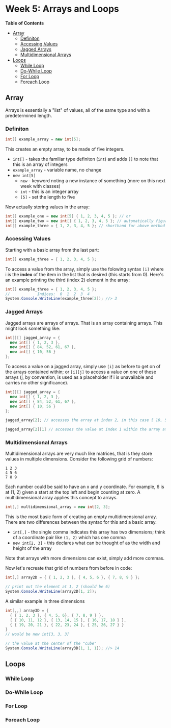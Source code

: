 # Week 5: Arrays and Loops <!-- omit in toc -->

**Table of Contents**
- [Array](#array)
  - [Definiton](#definiton)
  - [Accessing Values](#accessing-values)
  - [Jagged Arrays](#jagged-arrays)
  - [Multidimensional Arrays](#multidimensional-arrays)
- [Loops](#loops)
  - [While Loop](#while-loop)
  - [Do-While Loop](#do-while-loop)
  - [For Loop](#for-loop)
  - [Foreach Loop](#foreach-loop)

## Array

Arrays is essentially a "list" of values, all of the same type and with a predetermined length.

### Definiton

```csharp
int[] example_array = new int[5];
```

This creates an empty array, to be made of five integers.

* `int[]` - takes the familiar type definiton (`int`) and adds `[]` to note that this is an array of integers
* `example_array` - variable name, no change
* `new int[5]`
  * `new` - keyword noting a new instance of something (more on this next week with classes)
  * `int` - this is an integer array
  * `[5]` - set the length to five

Now actually storing values in the array:

```csharp
int[] example_one = new int[5] { 1, 2, 3, 4, 5 }; // or
int[] example_two = new int[] { 1, 2, 3, 4, 5 }; // automatically figures out length is five; or
int[] example_three = { 1, 2, 3, 4, 5 }; // shorthand for above method
```

### Accessing Values

Starting with a basic array from the last part:

```csharp
int[] example_three = { 1, 2, 3, 4, 5 };
```

To access a value from the array, simply use the folowing syntax `[i]` where i is the **index** of the item in the list that is desired (this starts from 0). Here's an example printing the third (index 2) element in the array:

```csharp
int[] example_three = { 1, 2, 3, 4, 5 };
//            Indices:  0  1  2  3  4
System.Console.WriteLine(example_three[2]); //> 3
```

### Jagged Arrays

Jagged arrays are arrays of arrays. That is an array containing arrays. This might look something like:

```csharp
int[][] jagged_array = {
  new int[] { 1, 2, 3 },
  new int[] { 84, 52, 61, 67 },
  new int[] { 10, 56 }
};
```

To access a value on a jagged array, simply use `[i]` as before to get on of the arrays contained within; or `[i][j]` to access a value on one of these arrays (j, by convention, is used as a placeholder if i is unavailable and carries no other significance).

```csharp
int[][] jagged_array = {
  new int[] { 1, 2, 3 },
  new int[] { 84, 52, 61, 67 },
  new int[] { 10, 56 }
};

jagged_array[2]; // accesses the array at index 2, in this case { 10, 56 }

jagged_array[2][1] // accesses the value at index 1 within the array at index 2 on jagged_array, in this case 56
```

### Multidimensional Arrays

Multidimensional arrays are very much like matrices, that is they store values in multiple dimensions. Consider the following grid of numbers:

```
1 2 3
4 5 6
7 8 9
```

Each number could be said to have an x and y coordinate. For example, 6 is at (1, 2) given a start at the top left and begin counting at zero. A multidimensional array applies this concept to arrays.

```csharp
int[,] multidimensional_array = new int[2, 3];
```

This is the most basic form of creating an empty multidimensional array. There are two differences between the syntax for this and a basic array.

* `int[,]` - the single comma indicates this array has two dimensions; think of a coordinate pair like `(1, 2)` which has one comma
* `new int[2, 3]` - this declares what can be thought of as the width and height of the array

Note that arrays with more dimensions can exist, simply add more commas. 

Now let's recreate that grid of numbers from before in code:

```csharp
int[,] array2D = { { 1, 2, 3 }, { 4, 5, 6 }, { 7, 8, 9 } };

// print out the element at 1, 2 (should be 6)
System.Console.WriteLine(array2D[1, 2]);
```

A similar example in three dimensions

```csharp
int[,,] array3D = {
  { { 1, 2, 3 }, { 4, 5, 6}, { 7, 8, 9 } },
  { { 10, 11, 12 }, { 13, 14, 15 }, { 16, 17, 18 } },
  { { 19, 20, 21 }, { 22, 23, 24 }, { 25, 26, 27 } }
}
// would be new int[3, 3, 3]

// the value at the center of the "cube"
System.Console.WriteLine(array3D[1, 1, 1]); //> 14
```

## Loops

### While Loop

### Do-While Loop

### For Loop

### Foreach Loop